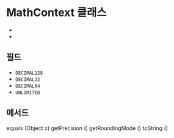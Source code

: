 MathContext 클래스
===

*
*

필드
---
* <code>DECIMAL128</code>
* <code>DECIMAL32</code>
* <code>DECIMAL64</code>
* <code>UNLIMITED</code>

메서드
---
equals (Object  x)
getPrecision ()
getRoundingMode ()
toString ()
